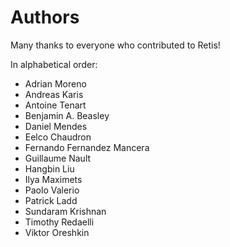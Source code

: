 # Authors

Many thanks to everyone who contributed to Retis!

In alphabetical order:
- Adrian Moreno
- Andreas Karis
- Antoine Tenart
- Benjamin A. Beasley
- Daniel Mendes
- Eelco Chaudron
- Fernando Fernandez Mancera
- Guillaume Nault
- Hangbin Liu
- Ilya Maximets
- Paolo Valerio
- Patrick Ladd
- Sundaram Krishnan
- Timothy Redaelli
- Viktor Oreshkin

